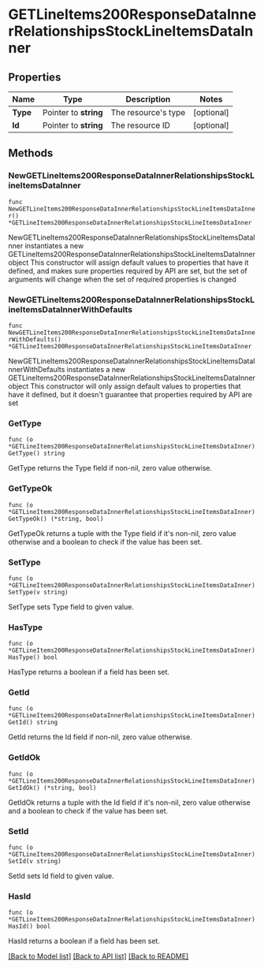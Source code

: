 # GETLineItems200ResponseDataInnerRelationshipsStockLineItemsDataInner

## Properties

Name | Type | Description | Notes
------------ | ------------- | ------------- | -------------
**Type** | Pointer to **string** | The resource&#39;s type | [optional] 
**Id** | Pointer to **string** | The resource ID | [optional] 

## Methods

### NewGETLineItems200ResponseDataInnerRelationshipsStockLineItemsDataInner

`func NewGETLineItems200ResponseDataInnerRelationshipsStockLineItemsDataInner() *GETLineItems200ResponseDataInnerRelationshipsStockLineItemsDataInner`

NewGETLineItems200ResponseDataInnerRelationshipsStockLineItemsDataInner instantiates a new GETLineItems200ResponseDataInnerRelationshipsStockLineItemsDataInner object
This constructor will assign default values to properties that have it defined,
and makes sure properties required by API are set, but the set of arguments
will change when the set of required properties is changed

### NewGETLineItems200ResponseDataInnerRelationshipsStockLineItemsDataInnerWithDefaults

`func NewGETLineItems200ResponseDataInnerRelationshipsStockLineItemsDataInnerWithDefaults() *GETLineItems200ResponseDataInnerRelationshipsStockLineItemsDataInner`

NewGETLineItems200ResponseDataInnerRelationshipsStockLineItemsDataInnerWithDefaults instantiates a new GETLineItems200ResponseDataInnerRelationshipsStockLineItemsDataInner object
This constructor will only assign default values to properties that have it defined,
but it doesn't guarantee that properties required by API are set

### GetType

`func (o *GETLineItems200ResponseDataInnerRelationshipsStockLineItemsDataInner) GetType() string`

GetType returns the Type field if non-nil, zero value otherwise.

### GetTypeOk

`func (o *GETLineItems200ResponseDataInnerRelationshipsStockLineItemsDataInner) GetTypeOk() (*string, bool)`

GetTypeOk returns a tuple with the Type field if it's non-nil, zero value otherwise
and a boolean to check if the value has been set.

### SetType

`func (o *GETLineItems200ResponseDataInnerRelationshipsStockLineItemsDataInner) SetType(v string)`

SetType sets Type field to given value.

### HasType

`func (o *GETLineItems200ResponseDataInnerRelationshipsStockLineItemsDataInner) HasType() bool`

HasType returns a boolean if a field has been set.

### GetId

`func (o *GETLineItems200ResponseDataInnerRelationshipsStockLineItemsDataInner) GetId() string`

GetId returns the Id field if non-nil, zero value otherwise.

### GetIdOk

`func (o *GETLineItems200ResponseDataInnerRelationshipsStockLineItemsDataInner) GetIdOk() (*string, bool)`

GetIdOk returns a tuple with the Id field if it's non-nil, zero value otherwise
and a boolean to check if the value has been set.

### SetId

`func (o *GETLineItems200ResponseDataInnerRelationshipsStockLineItemsDataInner) SetId(v string)`

SetId sets Id field to given value.

### HasId

`func (o *GETLineItems200ResponseDataInnerRelationshipsStockLineItemsDataInner) HasId() bool`

HasId returns a boolean if a field has been set.


[[Back to Model list]](../README.md#documentation-for-models) [[Back to API list]](../README.md#documentation-for-api-endpoints) [[Back to README]](../README.md)


